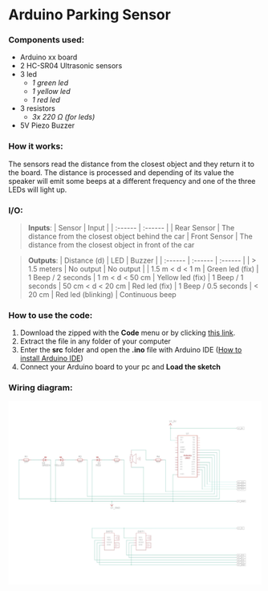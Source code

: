 # **Arduino Parking Sensor**

### **Components used:**
- Arduino xx board
- 2 HC-SR04 Ultrasonic sensors
- 3 led
    - *1 green led*
    - *1 yellow led*
    - *1 red led*
- 3 resistors
    - *3x 220 Ω (for leds)*
- 5V Piezo Buzzer

### **How it works:**
The sensors read the distance from the closest object and they return it to the board. The distance is processed and depending of its value the speaker will emit some beeps at a different frequency and one of the three LEDs will light up.

### **I/O:**
> **Inputs**:
> | Sensor | Input |
> | :------ | :------ |
> | Rear Sensor | The distance from the closest object behind the car
> | Front Sensor | The distance from the closest object in front of the car

> **Outputs**:
> | Distance (d) | LED | Buzzer |
> | :------ | :------ | :------ |
> | > 1.5 meters | No output | No output |
> | 1.5 m < d < 1 m | Green led (fix) | 1 Beep / 2 seconds
> | 1 m < d < 50 cm | Yellow led (fix) | 1 Beep / 1 seconds
> | 50 cm < d < 20 cm | Red led (fix) | 1 Beep / 0.5 seconds
> | < 20 cm | Red led (blinking) | Continuous beep

### **How to use the code:**
1. Download the zipped with the **Code** menu or by clicking [this link](https://github.com/andrea-artuso/arduino-parking-sensor/archive/refs/heads/main.zip).
2. Extract the file in any folder of your computer
3. Enter the **src** folder and open the **.ino** file with Arduino IDE ([How to install Arduino IDE](https://docs.arduino.cc/software/ide-v1/tutorials/Windows))
4. Connect your Arduino board to your pc and **Load the sketch**

### **Wiring diagram:**
![wiring diagram](./media/Arduino%20parking%20sensors.jpg)
